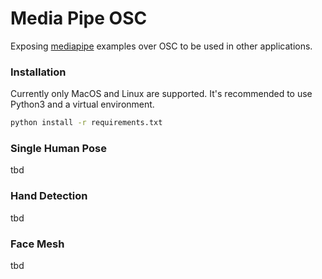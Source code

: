 # Media Pipe OSC
Exposing [mediapipe](https://google.github.io/mediapipe/) examples over OSC to be used in other applications.

### Installation

Currently only MacOS and Linux are supported. It's recommended to use Python3 and a virtual environment.

```bash
python install -r requirements.txt
```

### Single Human Pose
tbd

### Hand Detection
tbd

### Face Mesh
tbd
